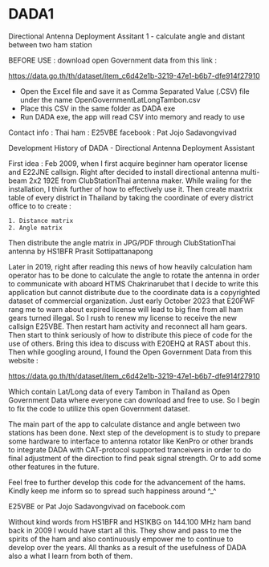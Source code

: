 # DADA1
Directional Antenna Deployment Assitant 1 - calculate angle and distant between two ham station

BEFORE USE : download open Government data from this link : 

https://data.go.th/th/dataset/item_c6d42e1b-3219-47e1-b6b7-dfe914f27910

- Open the Excel file and save it as Comma Separated Value (.CSV) file under the name OpenGovernmentLatLongTambon.csv
- Place this CSV in the same folder as DADA exe
- Run DADA exe, the app will read CSV into memory and ready to use

Contact info :  Thai ham : E25VBE 
                facebook : Pat Jojo Sadavongvivad


Development History of DADA - Directional Antenna Deployment Assistant

First idea : Feb 2009, when I first acquire beginner ham operator license and E22JNE callsign.  Right after 
decided to install directional antenna multi-beam 2x2 192E from ClubStationThai antenna maker. While waiing 
for the installation, I think further of how to effectively use it.  Then create maxtrix table of every district 
in Thailand by taking the coordinate of every district office to to create :

    1. Distance matrix
    2. Angle matrix

Then distribute the angle matrix in JPG/PDF through ClubStationThai antenna by HS1BFR Prasit Sottipattanapong

Later in 2019, right after reading this news of how heavily calculation ham operator has to be done to calculate 
the angle to rotate the antenna in order to communicate with aboard HTMS Chakrinarubet that I decide to write 
this application but cannot distribute due to the coordinate data is a copyrighted dataset of commercial 
organization.  Just early October 2023 that E20FWF rang me to warn about expired license will lead to big fine 
from all ham gears turned illegal.  So I rush to renew my license to receive the new callsign E25VBE.  Then
restart ham activity and reconnect all ham gears. Then start to think seriously of how to distribute this 
piece of code for the use of others.  Bring this idea to discuss with E20EHQ at RAST about this.  Then while 
googling around, I found the Open Government Data from this website :

https://data.go.th/th/dataset/item_c6d42e1b-3219-47e1-b6b7-dfe914f27910

Which contain Lat/Long data of every Tambon in Thailand as Open Government Data where everyone can download and 
free to use.  So I begin to fix the code to utilize this open Government dataset.

The main part of the app to calculate distance and angle between two stations has been done.  Next step of the 
development is to study to prepare some hardware to interface to antenna rotator like KenPro or other brands to 
integrate DADA with CAT-protocol supported tranceivers in order to do final adjustment of the direction to find 
peak signal strength.  Or to add some other features in the future.

Feel free to further develop this code for the advancement of the hams.  Kindly keep me inform so to spread 
such happiness around ^_^

E25VBE or Pat Jojo Sadavongvivad on facebook.com

Without kind words from HS1BFR and HS1KBG on 144.100 MHz ham band back in 2009 I would have start all this.
They show and pass to me the spirits of the ham and also continuously empower me to continue to develop over the 
years.  All thanks as a result of the usefulness of DADA also a what I learn from both of them.

